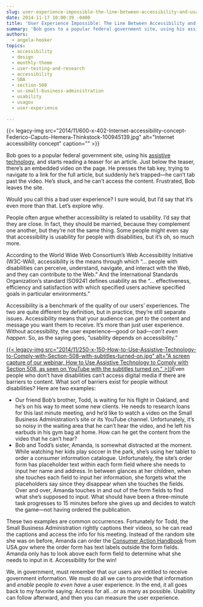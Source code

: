 ```yaml
---
slug: user-experience-impossible-the-line-between-accessibility-and-usability
date: 2014-11-17 10:00:39 -0400
title: 'User Experience Impossible: The Line Between Accessibility and Usability'
summary: 'Bob goes to a popular federal government site, using his assistive technology, and starts reading a teaser for an article. Just below the teaser, there&#8217;s an embedded video on the page. He presses the tab key, trying to navigate to a link for the full article, but suddenly he&#8217;s trapped&mdash;he can&#8217;t tab past the video.'
authors:
  - angela-hooker
topics:
  - accessibility
  - design
  - monthly-theme
  - user-testing-and-research
  - accessibility
  - SBA
  - section-508
  - us-small-business-administration
  - usability
  - usagov
  - user-experience
  
---
```


{{< legacy-img src="2014/11/600-x-402-Internet-accessibility-concept-Federico-Caputo-Hemera-Thinkstock-100945139.jpg" alt="Internet accessibility concept" caption="" >}} 

Bob goes to a popular federal government site, using his [assistive technology](https://www.disability.gov/resource/disability-govs-guide-assistive-technology/), and starts reading a teaser for an article. Just below the teaser, there&#8217;s an embedded video on the page. He presses the tab key, trying to navigate to a link for the full article, but suddenly he&#8217;s trapped—he can&#8217;t tab past the video. He&#8217;s stuck, and he can&#8217;t access the content. Frustrated, Bob leaves the site.

Would you call this a bad user experience? I sure would, but I&#8217;d say that it&#8217;s even more than that. Let&#8217;s explore why.

People often argue whether accessibility is related to usability. I&#8217;d say that they are close. In fact, they should be married, because they complement one another, but they&#8217;re not the same thing. Some people might even say that accessibility is usability for people with disabilities, but it&#8217;s oh, so much more.

According to the World Wide Web Consortium&#8217;s Web Accessibility Initiative (W3C-WAI), accessibility is the means through which &#8220;&#8230; people with disabilities can perceive, understand, navigate, and interact with the Web, and they can contribute to the Web.&#8221; And the International Standards Organization&#8217;s standard ISO9241 defines usability as the &#8220;… effectiveness, efficiency and satisfaction with which specified users achieve specified goals in particular environments.&#8221;

Accessibility is a benchmark of the quality of our users&#8217; experiences. The two are quite different by definition, but in practice, they&#8217;re still separate issues. Accessibility means that your audience can _get to_ the content and message you want them to receive. It&#8217;s more than just user experience. Without accessibility, the user experience—good or bad—_can&#8217;t even happen_. So, as the saying goes, &#8220;usability depends on accessibility.&#8221;

[{{< legacy-img src="2014/11/250-x-150-How-to-Use-Assistive-Technology-to-Comply-with-Section-508-with-subtitles-turned-on.jpg" alt="A screen capture of our webinar, How to Use Assistive Technology to Comply with Section 508, as seen on YouTube with the subtitles turned on." >}}](http://www.youtube.com/watch?v=4XJcswWmmAw)Even people who don&#8217;t have disabilities can&#8217;t access digital media if there are barriers to content. What sort of barriers exist for people without disabilities? Here are two examples:

  * Our friend Bob&#8217;s brother, Todd, is waiting for his flight in Oakland, and he&#8217;s on his way to meet some new clients. He needs to research loans for this last minute meeting, and he&#8217;d like to watch a video on the Small Business Administration&#8217;s site or its YouTube channel. Unfortunately, it&#8217;s so noisy in the waiting area that he can&#8217;t hear the video, and he left his earbuds in his gym bag at home. How can he get the content from the video that he can&#8217;t hear?
  * Bob and Todd&#8217;s sister, Amanda, is somewhat distracted at the moment. While watching her kids play soccer in the park, she&#8217;s using her tablet to order a consumer information catalogue. Unfortunately, the site&#8217;s order form has placeholder text within each form field where she needs to input her name and address. In between glances at her children, when she touches each field to input her information, she forgets what the placeholders say since they disappear when she touches the fields. Over and over, Amanda touches in and out of the form fields to find what she&#8217;s supposed to input. What should have been a three-minute task progresses to 15 minutes before she gives up and decides to watch the game—not having ordered the publication.

These two examples are common occurrences. Fortunately for Todd, the Small Business Administration rightly captions their videos, so he can read the captions and access the info for his meeting. Instead of the random site she was on before, Amanda can order the [Consumer Action Handbook](http://www.usa.gov/consumer-action-handbook/order-form.shtml) from USA.gov where the order form has text labels outside the form fields. Amanda only has to look above each form field to determine what she needs to input in it. Accessibility for the win!

We, in government, must remember that our users are entitled to receive government information. We must do all we can to provide that information and _enable_ people _to even have_ a user experience. In the end, it all goes back to my favorite saying: Access for all&#8230;or as many as possible. Usability can follow afterward, and then you can measure the user experience.